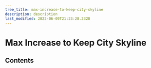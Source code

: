 ```yaml
---
tree_title: max-increase-to-keep-city-skyline
description: description
last_modified: 2022-06-09T21:23:28.2328
---
```


# Max Increase to Keep City Skyline

## Contents
